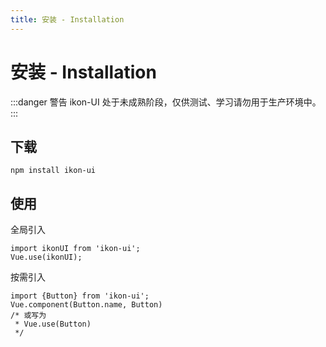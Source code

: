 ```yaml
---
title: 安装 - Installation
---
```

# 安装 - Installation

:::danger 警告
ikon-UI 处于未成熟阶段，仅供测试、学习请勿用于生产环境中。
:::

##  下载
```
npm install ikon-ui
```
## 使用
全局引入
```
import ikonUI from 'ikon-ui';
Vue.use(ikonUI);
```
按需引入
```
import {Button} from 'ikon-ui';
Vue.component(Button.name, Button)
/* 或写为
 * Vue.use(Button)
 */
```

